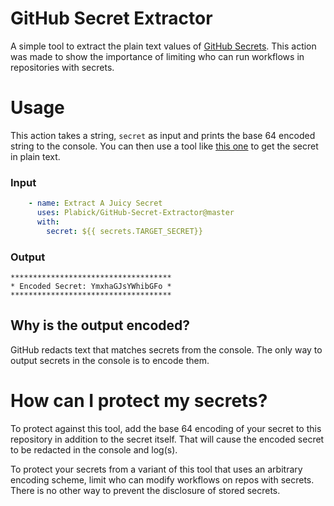 # GitHub Secret Extractor
A simple tool to extract the plain text values of [GitHub Secrets](https://docs.github.com/en/actions/security-guides/encrypted-secrets). This action was made to show the importance of limiting who can run workflows in repositories with secrets. 
# Usage
This action takes a string, `secret` as input and prints the base 64 encoded string to the console. You can then use a tool like [this one](https://www.base64decode.org/) to get the secret in plain text. 
### Input
```yaml
    - name: Extract A Juicy Secret
      uses: Plabick/GitHub-Secret-Extractor@master
      with:
        secret: ${{ secrets.TARGET_SECRET}}
```
### Output
```text
************************************
* Encoded Secret: YmxhaGJsYWhibGFo *
************************************
```
## Why is the output encoded?
GitHub redacts text that matches secrets from the console. The only way to output secrets in the console is to encode them. 

# How can I protect my secrets?

To protect against this tool, add the base 64 encoding of your secret to this repository in addition to the secret itself. That will cause the encoded secret to be redacted in the console and log(s). 

To protect your secrets from a variant of this tool that uses an arbitrary encoding scheme, limit who can modify workflows on repos with secrets. There is no other way to prevent the disclosure of stored secrets. 